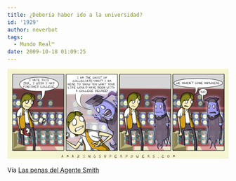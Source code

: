 ```yaml
---
title: ¿Debería haber ido a la universidad?
id: '1929'
author: neverbot
tags:
  - Mundo Real™
date: 2009-10-18 01:09:25
---
```


[![](./deberia-haber-ido-a-la-universidad/2009-10-08-Ghost-of-Collegiate-Past.png)](https://www.neverbot.com/wp-content/uploads/2009/10/2009-10-08-Ghost-of-Collegiate-Past.png)

Vía [Las penas del Agente Smith](http://rinzewind.org/archives/2009/10/08/deberia-haber-ido-a-la-universidad/)